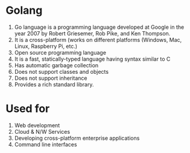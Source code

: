 # Golang
1. Go language is a programming language developed at Google in the year 2007 by Robert Griesemer, Rob Pike, and Ken Thompson. 
2. It is a cross-platform (works on different platforms (Windows, Mac, Linux, Raspberry Pi, etc.)
3. Open source programming language
4. It is a fast, statically-typed language having syntax similar to C
5. Has automatic garbage collection
6. Does not support classes and objects
7. Does not support inheritance
8. Provides a rich standard library.

# Used for
1. Web development
2. Cloud & N/W Services
3. Developing cross-platform enterprise applications
4. Command line interfaces
